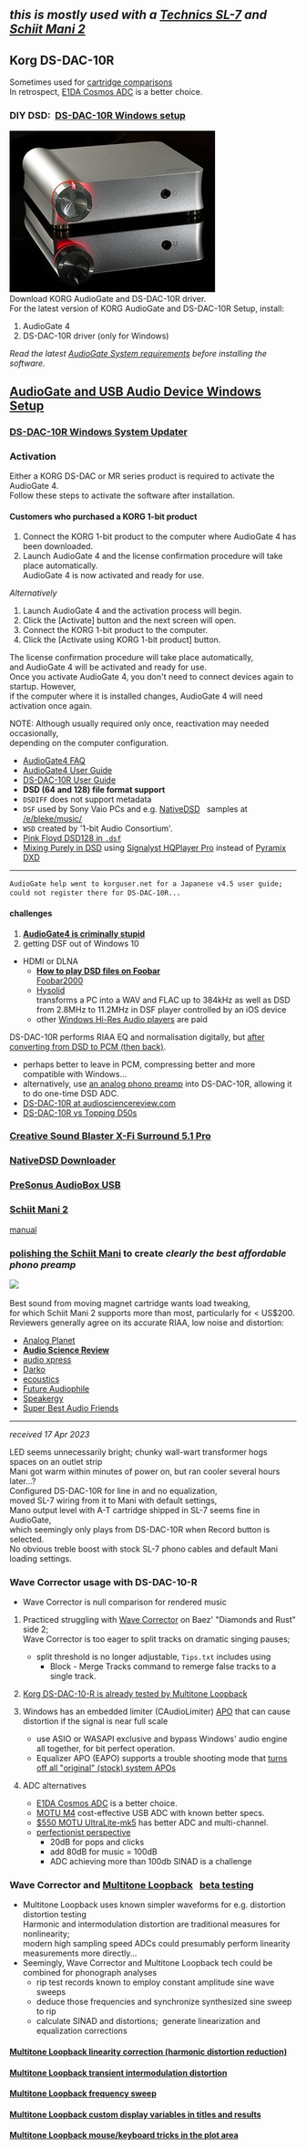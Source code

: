 *this is mostly used with a [Technics SL-7](https://blekenbleu.github.io/SL-7/) and [Schiit Mani 2](#schiit-mani-2)*  
---

## Korg DS-DAC-10R  

Sometimes used for [cartridge comparisons](https://blekenbleu.github.io/SL-7/delta_T4P.htm)  
In retrospect, [E1DA Cosmos ADC](https://hifigo.com/products/e1da-cosmos-adc) is a better choice.

### DIY DSD:  [DS-DAC-10R Windows setup](https://www.korg.com/us/products/audio/audiogate4/download.php)

![](DS-DAC-10R.jpg)  
Download KORG AudioGate and DS-DAC-10R driver.  
For the latest version of KORG AudioGate and DS-DAC-10R Setup, install:

1.  AudioGate 4
2.  DS-DAC-10R driver (only for Windows)

_Read the latest [AudioGate System requirements](https://www.korg.com/products/audio/audiogate4/page_1.php) before installing the software._  

[AudioGate and USB Audio Device Windows Setup](https://www.korg.com/us/support/download/software/0/529/2583/)
-------------------------------------------------------------------------------------------------------------

### [DS-DAC-10R Windows System Updater](https://www.korg.com/us/support/download/software/0/528/2625/)

### Activation

Either a KORG DS-DAC or MR series product is required to activate the AudioGate 4.  
Follow these steps to activate the software after installation.

#### Customers who purchased a KORG 1-bit product

1.  Connect the KORG 1-bit product to the computer where AudioGate 4 has been downloaded.
2.  Launch AudioGate 4 and the license confirmation procedure will take place automatically.  
    AudioGate 4 is now activated and ready for use.

  
_Alternatively_  

1.  Launch AudioGate 4 and the activation process will begin.
2.  Click the \[Activate\] button and the next screen will open.
3.  Connect the KORG 1-bit product to the computer.
4.  Click the \[Activate using KORG 1-bit product\] button.

The license confirmation procedure will take place automatically,  
and AudioGate 4 will be activated and ready for use.  
Once you activate AudioGate 4, you don't need to connect devices again to startup. However,  
if the computer where it is installed changes, AudioGate 4 will need activation once again.  
  
NOTE: Although usually required only once, reactivation may needed occasionally,  
depending on the computer configuration.

-   [AudioGate4 FAQ](AudioGate_4_Faq_E2_2.pdf)
-   [AudioGate4 User Guide](AudioGate4_E3a.pdf)
-   [DS-DAC-10R User Guide](DS-DAC-10R_OM_E4.pdf)
-   **DSD (64 and 128) file format support**
-   `DSDIFF` does not support metadata
-   `DSF` used by Sony Vaio PCs and e.g. [NativeDSD](https://www.nativedsd.com/free-dsd-download/)   samples at [/e/bleke/music/](E_bleke_music_.md)
-   `WSD` created by '1-bit Audio Consortium'.
-   [Pink Floyd DSD128 in `.dsf`](https://archive.org/details/pink-floyd-1973-1994-DSD128)
-   [Mixing Purely in DSD](https://www.nativedsd.com/news/mixing-in-pure-dsd-no-pcm-allowed/) using [Signalyst HQPlayer Pro](https://www.signalyst.com/professional.html) instead of [Pyramix DXD](https://www.merging.com/highlights/high-resolution)
    
* * *
    
    AudioGate help went to korguser.net for a Japanese v4.5 user guide;  
    could not register there for DS-DAC-10R...
    
#### challenges

1. [**AudioGate4 is criminally stupid**](stupid.md)  
2. getting DSF out of Windows 10  
   
- HDMI or DLNA  
    - [**How to play DSD files on Foobar**](https://www.psaudio.com/blogs/how-to/how-to-play-dsd-files-on-foobar)  
          [Foobar2000](https://www.foobar2000.org/)  
    - [Hysolid](https://www.hysolid.com/)  
          transforms a PC into a WAV and FLAC up to 384kHz as well as DSD from 2.8MHz to 11.2MHz in DSF player controlled by an iOS device  
    - other [Windows Hi-Res Audio players](https://www.makeuseof.com/tag/best-windows-music-players-hi-res-audio/) are paid  

DS-DAC-10R performs RIAA EQ and normalisation digitally, but [after converting from DSD to PCM (then back)](https://darko.audio/2016/07/portable-vinyl-with-the-korg-ds-dac-10r-audiogate/).  
- perhaps better to leave in PCM, compressing better and more compatible with Windows...  
- alternatively, use [an analog phono preamp](#schiit-mani-2) into DS-DAC-10R, allowing it to do one-time DSD ADC.
- [DS-DAC-10R at audiosciencereview.com](https://www.audiosciencereview.com/forum/index.php?threads/phono-preamp-with-usb-output-recommendation.36058/post-1275029)
- [DS-DAC-10R vs Topping D50s](https://www.audiosciencereview.com/forum/index.php?threads/beta-test-multitone-loopback-analyzer-software.27844/post-1284540)

### [Creative Sound Blaster X-Fi Surround 5.1 Pro](https://files.creative.com/manualdn/Manuals/TSD/11754/MtA22ZLb0p/Sound%20Blaster%20X-Fi%20Surround%205.1%20Pro%20v3%20UG_EN.pdf)  
### [NativeDSD Downloader](https://help.nativedsd.com/en/collections/1826760-nativedsd-downloader)
### [PreSonus AudioBox USB](AudioBoxUSB_OwnersManual_EN1.pdf)  
### [Schiit Mani 2](https://www.schiit.com/products/)  
  [manual](https://www.schiit.com/public/upload/PDF/mani%202%20manual%201_2.pdf)  

### [polishing the Schiit Mani](https://www.head-fi.org/threads/schiit-happened-the-story-of-the-worlds-most-improbable-start-up.701900/page-5910#post-16832617) to create *clearly the best affordable phono preamp*  

![](https://www.schiit.com/public/upload/images/mani%202%20blk%20bottom%201920.jpg)  
  
Best sound from moving magnet cartridge wants load tweaking,  
for which Schiit Mani 2 supports more than most, particularly for < US$200.  
Reviewers generally agree on its accurate RIAA, low noise and distortion:  
- [Analog Planet](https://www.analogplanet.com/content/schiits-mani-2-mmmc-phono-preamp-goes-head-budget-phono-preamp-class-0)  
- [**Audio Science Review**](Mani_DJ-PreII.md)  
- [audio xpress](https://audioxpress.com/news/schiit-audio-introduces-the-great-mani-two-phono-preamplifier)  
- [Darko](https://darko.audio/2022/02/the-schiit-mani-2-is-your-next-phono-pre-amplifier/)  
- [ecoustics](https://www.ecoustics.com/products/schiit-mani-2-phono-preamp/)  
- [Future Audiophile](https://futureaudiophile.com/schiit-mani-2-phono-preamp-reviewed/)  
- [Speakergy](https://speakergy.com/schiit-mani-review/)  
- [Super Best Audio Friends](https://www.superbestaudiofriends.org/index.php?threads/schiit-mani-2-review.12025/)  
---
*received 17 Apr 2023*

LED seems unnecessarily bright; chunky wall-wart transformer hogs spaces on an outlet strip  
Mani got warm within minutes of power on, but ran cooler several hours later...?  
Configured DS-DAC-10R for line in and no equalization,  
moved SL-7 wiring from it to Mani with default settings,  
Mano output level with A-T cartridge shipped in SL-7 seems fine in AudioGate,  
which seemingly only plays from DS-DAC-10R when Record button is selected.  
No obvious treble boost with stock SL-7 phono cables and default Mani loading settings.  

### Wave Corrector usage with DS-DAC-10-R
- Wave Corrector is null comparison for rendered music  

1. Practiced struggling with [Wave Corrector](https://blekenbleu.github.io/SL-7/WaveCorrector.html) on Baez' "Diamonds and Rust" side 2;  
Wave Corrector is too eager to split tracks on dramatic singing pauses;
	- split threshold is no longer adjustable, `Tips.txt` includes using  
		- Block - Merge Tracks command to remerge false tracks to a single track.
2. [Korg DS-DAC-10-R is already tested by Multitone Loopback](https://www.audiosciencereview.com/forum/index.php?threads/beta-test-multitone-loopback-analyzer-software.27844/post-1284540)  

3. Windows has an embedded limiter (CAudioLimiter) [APO](https://github.com/dechamps/APO) that can cause distortion if the signal is near full scale
	- use ASIO or WASAPI exclusive and bypass Windows' audio engine all together, for bit perfect operation.
	- Equalizer APO (EAPO) supports a trouble shooting mode that [turns off all "original" (stock) system APOs](https://www.audiosciencereview.com/forum/index.php?threads/ending-the-windows-audio-quality-debate.19438/)  
4. ADC alternatives  
    - [E1DA Cosmos ADC](https://hifigo.com/products/e1da-cosmos-adc) is a better choice.
    - [MOTU M4](https://www.audiosciencereview.com/forum/index.php?threads/motu-m4-audio-interface-review.15757/) cost-effective USB ADC with known better specs.
	- [$550 MOTU UltraLite-mk5](https://www.audiosciencereview.com/forum/index.php?threads/motu-ultralite-mk5-review-audio-interface.24777/) has better ADC and multi-channel.  
	- [perfectionist perspective](https://www.audiosciencereview.com/forum/index.php?threads/which-adc-for-phono-signal-into-s-p-dif-or-toslink.43262/post-1532862)  
		- 20dB for pops and clicks
		- add 80dB for music = 100dB
		- ADC achieving more than 100db SINAD is a challenge  

### Wave Corrector and [Multitone Loopback](https://distortaudio.org/multitone.html)  &nbsp; <a href="https://www.audiosciencereview.com/forum/index.php?threads/beta-test-multitone-loopback-analyzer-software.27844/">beta testing</a>
- Multitone Loopback uses known simpler waveforms for e.g. distortion distortion testing  
  Harmonic and intermodulation distortion are traditional measures for nonlinearity;  
  modern high sampling speed ADCs could presumably perform linearity measurements more directly...  
- Seemingly, Wave Corrector and Multitone Loopback tech could be combined for phonograph analyses
	- rip test records known to employ constant amplitude sine wave sweeps
    - deduce those frequencies and synchronize synthesized sine sweep to rip
    - calculate SINAD and distortions;&nbsp; generate linearization and equalization corrections
#### [Multitone Loopback linearity correction (harmonic distortion reduction)](https://www.audiosciencereview.com/forum/index.php?threads/beta-test-multitone-loopback-analyzer-software.27844/post-1070716)
#### [Multitone Loopback transient intermodulation distortion](https://www.audiosciencereview.com/forum/index.php?threads/beta-test-multitone-loopback-analyzer-software.27844/post-1313537)  
#### [Multitone Loopback frequency sweep](https://www.audiosciencereview.com/forum/index.php?threads/beta-test-multitone-loopback-analyzer-software.27844/post-1552887)
#### [Multitone Loopback custom display variables in titles and results](https://www.audiosciencereview.com/forum/index.php?threads/beta-test-multitone-loopback-analyzer-software.27844/post-1319254)

#### [Multitone Loopback mouse/keyboard tricks in the plot area](https://www.audiosciencereview.com/forum/index.php?threads/beta-test-multitone-loopback-analyzer-software.27844/page-113)


